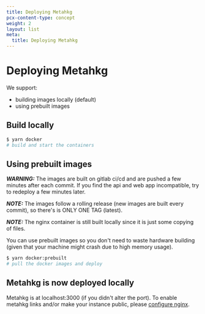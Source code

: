 ```yaml
---
title: Deploying Metahkg
pcx-content-type: concept
weight: 2
layout: list
meta:
  title: Deploying Metahkg
---
```


# Deploying Metahkg

We support:

- building images locally (default)
- using prebuilt images

## Build locally

```bash
$ yarn docker
# build and start the containers
```

## Using prebuilt images

**_WARNING:_** The images are built on gitlab ci/cd and are pushed a few minutes after each commit. If you find the api and web app incompatible, try to redeploy a few minutes later.

**_NOTE:_** The images follow a rolling release (new images are built every commit), so there's is ONLY ONE TAG (latest).

**_NOTE:_** The nginx container is still built locally since it is just some copying of files.

You can use prebuilt images so you don't need to waste hardware building (given that your machine might crash due to high memory usage).

```bash
$ yarn docker:prebuilt
# pull the docker images and deploy
```

## Metahkg is now deployed locally

Metahkg is at localhost:3000 (if you didn't alter the port). To enable metahkg links and/or make your instance public, please [configure nginx](../nginx).
